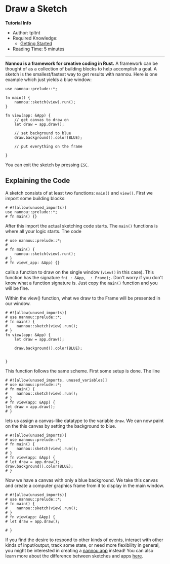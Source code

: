 # Draw a Sketch

**Tutorial Info**

- Author: tpltnt
- Required Knowledge:
    - [Getting Started](/getting_started.md)
- Reading Time: 5 minutes

---


**Nannou is a framework for creative coding in Rust.** A framework can be
thought of as a collection of building blocks to help accomplish a goal.
A sketch is the smallest/fastest way to get results with nannou.
Here is one example which just yields a blue window:

```rust,no_run
use nannou::prelude::*;

fn main() {
    nannou::sketch(view).run();
}

fn view(app: &App) {
    // get canvas to draw on
    let draw = app.draw();

    // set background to blue
    draw.background().color(BLUE);

    // put everything on the frame
    
}
```

You can exit the sketch by pressing `ESC`.

## Explaining the Code

A sketch consists of at least two functions: `main()` and `view()`.
First we import some building blocks:

```rust,no_run
# #![allow(unused_imports)]
use nannou::prelude::*;
# fn main() {}
```

After this import the actual sketching code starts. The `main()` functions is where all your logic starts. The code

```rust,no_run
# use nannou::prelude::*;
#
# fn main() {
    nannou::sketch(view).run();
# }
# fn view(_app: &App) {}
```

calls a function to draw on the single window (`view()` in this case). This
function has the signature `fn(_: &App, _: Frame);`. Don't worry if you
don't know what a function signature is. Just copy the `main()` function
and you will be fine.

Within the view() function, what we draw to the Frame will be presented in our window.

```rust,no_run
# #![allow(unused_imports)]
# use nannou::prelude::*;
# fn main() {
#    nannou::sketch(view).run();
# }
fn view(app: &App) {
    let draw = app.draw();

    draw.background().color(BLUE);

    
}
```

This function follows the same scheme. First some setup is done. The line

```rust,no_run
# #![allow(unused_imports, unused_variables)]
# use nannou::prelude::*;
# fn main() {
#    nannou::sketch(view).run();
# }
# fn view(app: &App) {
let draw = app.draw();
# }
```

lets us assign a canvas-like datatype to the variable `draw`.
We can now paint on the this canvas by setting the background to blue.

```rust,no_run
# #![allow(unused_imports)]
# use nannou::prelude::*;
# fn main() {
#    nannou::sketch(view).run();
# }
# fn view(app: &App) {
# let draw = app.draw();
draw.background().color(BLUE);
# }
```

Now we have a canvas with only a blue background. We take this canvas and
create a computer graphics frame from it to display in the main window.

```rust,no_run
# #![allow(unused_imports)]
# use nannou::prelude::*;
# fn main() {
#    nannou::sketch(view).run();
# }
# fn view(app: &App) {
# let draw = app.draw();

# }
```

If you find the desire to respond to other kinds of events, interact with other
kinds of input/output, track some state, or need more flexibility in general,
you might be interested in creating a [nannou app](./anatomy-of-a-nannou-app.md)
instead! You can also learn more about the difference between sketches and apps
[here](./sketch-vs-app.md).
